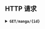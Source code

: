 ## HTTP 请求

<details>
<summary>
<b><code>GET</code></b><b><code>/manga/{id}</code></b>
</summary>
<br/>

| 参数 | 类型     | 描述 |
| ---- | -------- | ---- |
| `id` | `number` | Pid  |

示例: `http://127.0.0.1:1145/manga/98019984`

返回: `IllustDTO`

| key      | 类型            | 描述                                    |
| -------- | --------------- | --------------------------------------- |
| ...      | `IllustDTO`     | 参见 [`IllustDTO`](../illust/README.md) |
| `series` | `ItemSeriesDTO` | 系列数据                                |

```
{
    "id": 98019984,
    "title": "へっぽこ吸血鬼ちゃんは血が欲しい",
    "total": 5,
    "images": [
        {
            "urls": {
                "small": "...",
                "regular": "...",
                "original": "..."
            },
            "width": 800,
            "height": 1301
        },
        ...
    ],
    "createTime": 1651395658,
    "updateTime": 1651395658,
    "tags": [
        "漫画",
        "..."
    ],
    "restrict": "safe",
    "description": "...",
    "bookmarkCount": 16237,
    "likeCount": 14008,
    "viewCount": 327481,
    "author": {
        "name": "にいち",
        "id": 1035047
    },
    "series": {
        "id": 718,
        "title": "少女アラカルト",
        "order": 67,
        "prev": {
            "id": "97536981",
            "title": "花の季節"
        },
        "next": null
    }
}
```
---
</details>